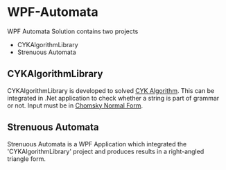 # WPF-Automata

WPF Automata Solution contains two projects

* CYKAlgorithmLibrary
* Strenuous Automata

## CYKAlgorithmLibrary

CYKAlgorithmLibrary is developed to solved [CYK Algorithm](https://en.wikipedia.org/wiki/CYK_algorithm). This can be integrated in .Net application to check whether a string is part of grammar or not. Input must be in [Chomsky Normal Form](https://en.wikipedia.org/wiki/Chomsky_normal_form).

## Strenuous Automata

Strenuous Automata is a WPF Application which integrated the 'CYKAlgorithmLibrary' project and produces results in a right-angled triangle form.
